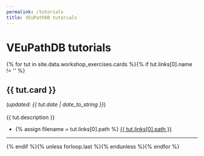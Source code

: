 ```yaml
---
permalink: /tutorials
title: VEuPathDB tutorials
---
```

<h1>VEuPathDB tutorials</h1>

<div class="static-content"> 

{% for tut in site.data.workshop_exercises.cards %}{% if tut.links[0].name != '' %} 
<a name = "{{tut.card | remove:' '}}"></a>
<h2>{{ tut.card }}</h2> 
(<i>updated: {{ tut.date | date_to_string }}</i>)
<br><br>
{{ tut.description }}
<ul>
  <li>
    {% assign filename = tut.links[0].path %}
    <a href="{{ '/documents/' | append: filename | relative_url }}">{{ tut.links[0].path }}</a></li>
</ul>
<hr>
{% endif %}{% unless forloop.last %}{% endunless %}{% endfor %}

</div>



